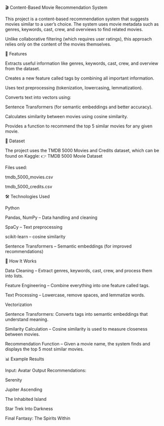 🎬 Content-Based Movie Recommendation System

This project is a content-based recommendation system that suggests movies similar to a user’s choice. The system uses movie metadata such as genres, keywords, cast, crew, and overviews to find related movies.

Unlike collaborative filtering (which requires user ratings), this approach relies only on the content of the movies themselves.

🚀 Features

Extracts useful information like genres, keywords, cast, crew, and overview from the dataset.

Creates a new feature called tags by combining all important information.

Uses text preprocessing (tokenization, lowercasing, lemmatization).

Converts text into vectors using:

Sentence Transformers (for semantic embeddings and better accuracy).

Calculates similarity between movies using cosine similarity.

Provides a function to recommend the top 5 similar movies for any given movie.

📂 Dataset

The project uses the TMDB 5000 Movies and Credits dataset, which can be found on Kaggle:
👉 TMDB 5000 Movie Dataset

Files used:

tmdb_5000_movies.csv

tmdb_5000_credits.csv

🛠 Technologies Used

Python

Pandas, NumPy – Data handling and cleaning

SpaCy – Text preprocessing

scikit-learn – cosine similarity

Sentence Transformers – Semantic embeddings (for improved recommendations)

📌 How It Works

Data Cleaning – Extract genres, keywords, cast, crew, and process them into lists.

Feature Engineering – Combine everything into one feature called tags.

Text Processing – Lowercase, remove spaces, and lemmatize words.

Vectorization

Sentence Transformers: Converts tags into semantic embeddings that understand meaning.

Similarity Calculation – Cosine similarity is used to measure closeness between movies.

Recommendation Function – Given a movie name, the system finds and displays the top 5 most similar movies.

📊 Example Results

Input: Avatar
Output Recommendations:

Serenity

Jupiter Ascending

The Inhabited Island

Star Trek Into Darkness

Final Fantasy: The Spirits Within
